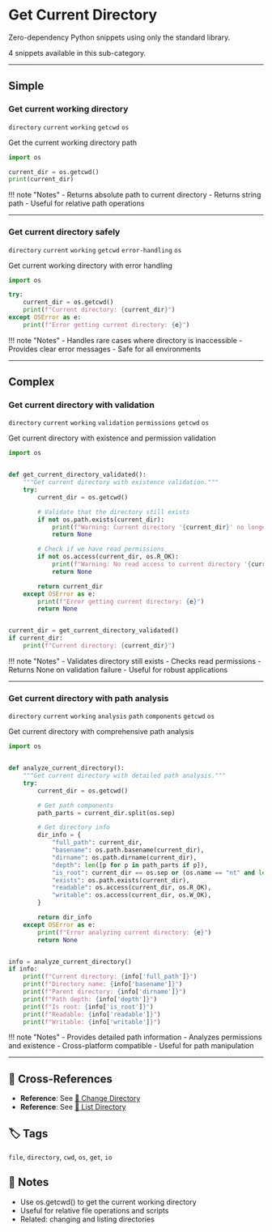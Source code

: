 # Get Current Directory

Zero-dependency Python snippets using only the standard library.

4 snippets available in this sub-category.

---

## Simple

###  Get current working directory

`directory` `current` `working` `getcwd` `os`

Get the current working directory path

```python
import os

current_dir = os.getcwd()
print(current_dir)
```

!!! note "Notes"
    - Returns absolute path to current directory
    - Returns string path
    - Useful for relative path operations

<hr class="snippet-divider">

### Get current directory safely

`directory` `current` `working` `getcwd` `error-handling` `os`

Get current working directory with error handling

```python
import os

try:
    current_dir = os.getcwd()
    print(f"Current directory: {current_dir}")
except OSError as e:
    print(f"Error getting current directory: {e}")
```

!!! note "Notes"
    - Handles rare cases where directory is inaccessible
    - Provides clear error messages
    - Safe for all environments

<hr class="snippet-divider">

## Complex

###  Get current directory with validation

`directory` `current` `working` `validation` `permissions` `getcwd` `os`

Get current directory with existence and permission validation

```python
import os


def get_current_directory_validated():
    """Get current directory with existence validation."""
    try:
        current_dir = os.getcwd()

        # Validate that the directory still exists
        if not os.path.exists(current_dir):
            print(f"Warning: Current directory '{current_dir}' no longer exists")
            return None

        # Check if we have read permissions
        if not os.access(current_dir, os.R_OK):
            print(f"Warning: No read access to current directory '{current_dir}'")
            return None

        return current_dir
    except OSError as e:
        print(f"Error getting current directory: {e}")
        return None


current_dir = get_current_directory_validated()
if current_dir:
    print(f"Current directory: {current_dir}")
```

!!! note "Notes"
    - Validates directory still exists
    - Checks read permissions
    - Returns None on validation failure
    - Useful for robust applications

<hr class="snippet-divider">

### Get current directory with path analysis

`directory` `current` `working` `analysis` `path` `components` `getcwd` `os`

Get current directory with comprehensive path analysis

```python
import os


def analyze_current_directory():
    """Get current directory with detailed path analysis."""
    try:
        current_dir = os.getcwd()

        # Get path components
        path_parts = current_dir.split(os.sep)

        # Get directory info
        dir_info = {
            "full_path": current_dir,
            "basename": os.path.basename(current_dir),
            "dirname": os.path.dirname(current_dir),
            "depth": len([p for p in path_parts if p]),
            "is_root": current_dir == os.sep or (os.name == "nt" and len(current_dir) <= 3),
            "exists": os.path.exists(current_dir),
            "readable": os.access(current_dir, os.R_OK),
            "writable": os.access(current_dir, os.W_OK),
        }

        return dir_info
    except OSError as e:
        print(f"Error analyzing current directory: {e}")
        return None


info = analyze_current_directory()
if info:
    print(f"Current directory: {info['full_path']}")
    print(f"Directory name: {info['basename']}")
    print(f"Parent directory: {info['dirname']}")
    print(f"Path depth: {info['depth']}")
    print(f"Is root: {info['is_root']}")
    print(f"Readable: {info['readable']}")
    print(f"Writable: {info['writable']}")
```

!!! note "Notes"
    - Provides detailed path information
    - Analyzes permissions and existence
    - Cross-platform compatible
    - Useful for path manipulation

<hr class="snippet-divider">

## 🔗 Cross-References

- **Reference**: See [📂 Change Directory](./change_directory.md)
- **Reference**: See [📂 List Directory](./list_directory.md)

## 🏷️ Tags

`file`, `directory`, `cwd`, `os`, `get`, `io`

## 📝 Notes

- Use os.getcwd() to get the current working directory
- Useful for relative file operations and scripts
- Related: changing and listing directories

